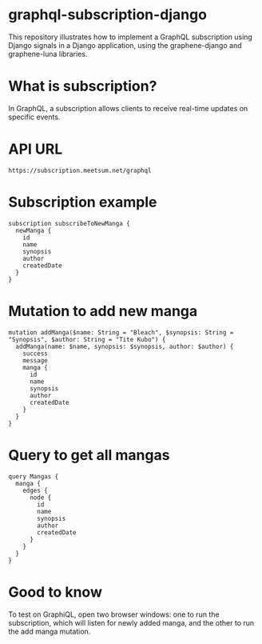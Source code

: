 # graphql-subscription-django
This repository illustrates how to implement a GraphQL subscription using Django signals in a Django application, using the graphene-django and graphene-luna libraries.

# What is subscription?
In GraphQL, a subscription allows clients to receive real-time updates on specific events.

# API URL
```
https://subscription.meetsum.net/graphql
```

# Subscription example
```
subscription subscribeToNewManga {
  newManga {
    id
    name
    synopsis
    author
    createdDate
  }
}
```

# Mutation to add new manga
```
mutation addManga($name: String = "Bleach", $synopsis: String = "Synopsis", $author: String = "Tite Kubo") {
  addManga(name: $name, synopsis: $synopsis, author: $author) {
    success
    message
    manga {
      id
      name
      synopsis
      author
      createdDate
    }
  }
}
```

# Query to get all mangas
```
query Mangas {
  manga {
    edges {
      node {
        id
        name
        synopsis
        author
        createdDate
      }
    }
  }
}
```

# Good to know
To test on GraphiQL, open two browser windows: one to run the subscription, which will listen for newly added manga, and the other to run the add manga mutation.